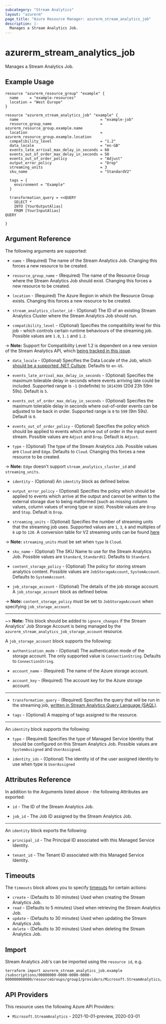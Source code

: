 ```yaml
---
subcategory: "Stream Analytics"
layout: "azurerm"
page_title: "Azure Resource Manager: azurerm_stream_analytics_job"
description: |-
  Manages a Stream Analytics Job.
---
```


# azurerm_stream_analytics_job

Manages a Stream Analytics Job.

## Example Usage

```hcl
resource "azurerm_resource_group" "example" {
  name     = "example-resources"
  location = "West Europe"
}

resource "azurerm_stream_analytics_job" "example" {
  name                                     = "example-job"
  resource_group_name                      = azurerm_resource_group.example.name
  location                                 = azurerm_resource_group.example.location
  compatibility_level                      = "1.2"
  data_locale                              = "en-GB"
  events_late_arrival_max_delay_in_seconds = 60
  events_out_of_order_max_delay_in_seconds = 50
  events_out_of_order_policy               = "Adjust"
  output_error_policy                      = "Drop"
  streaming_units                          = 3
  sku_name                                 = "StandardV2"

  tags = {
    environment = "Example"
  }

  transformation_query = <<QUERY
    SELECT *
    INTO [YourOutputAlias]
    FROM [YourInputAlias]
QUERY

}
```

## Argument Reference

The following arguments are supported:

* `name` - (Required) The name of the Stream Analytics Job. Changing this forces a new resource to be created.

* `resource_group_name` - (Required) The name of the Resource Group where the Stream Analytics Job should exist. Changing this forces a new resource to be created.

* `location` - (Required) The Azure Region in which the Resource Group exists. Changing this forces a new resource to be created.

* `stream_analytics_cluster_id` - (Optional) The ID of an existing Stream Analytics Cluster where the Stream Analytics Job should run.

* `compatibility_level` - (Optional) Specifies the compatibility level for this job - which controls certain runtime behaviours of the streaming job. Possible values are `1.0`, `1.1` and `1.2`.

-> **Note:** Support for Compatibility Level 1.2 is dependent on a new version of the Stream Analytics API, which [being tracked in this issue](https://github.com/Azure/azure-rest-api-specs/issues/5604).

* `data_locale` - (Optional) Specifies the Data Locale of the Job, which [should be a supported .NET Culture](https://msdn.microsoft.com/en-us/library/system.globalization.culturetypes(v=vs.110).aspx). Defaults to `en-US`.

* `events_late_arrival_max_delay_in_seconds` - (Optional) Specifies the maximum tolerable delay in seconds where events arriving late could be included. Supported range is `-1` (indefinite) to `1814399` (20d 23h 59m 59s). Default is `5`.

* `events_out_of_order_max_delay_in_seconds` - (Optional) Specifies the maximum tolerable delay in seconds where out-of-order events can be adjusted to be back in order. Supported range is `0` to `599` (9m 59s). Default is `0`.

* `events_out_of_order_policy` - (Optional) Specifies the policy which should be applied to events which arrive out of order in the input event stream. Possible values are `Adjust` and `Drop`. Default is `Adjust`.

* `type` - (Optional) The type of the Stream Analytics Job. Possible values are `Cloud` and `Edge`. Defaults to `Cloud`. Changing this forces a new resource to be created.

-> **Note:** `Edge` doesn't support `stream_analytics_cluster_id` and `streaming_units`.

* `identity` - (Optional) An `identity` block as defined below.

* `output_error_policy` - (Optional) Specifies the policy which should be applied to events which arrive at the output and cannot be written to the external storage due to being malformed (such as missing column values, column values of wrong type or size). Possible values are `Drop` and `Stop`. Default is `Drop`.

* `streaming_units` - (Optional) Specifies the number of streaming units that the streaming job uses. Supported values are `1`, `3`, `6` and multiples of `6` up to `120`. A conversion table for V2 streaming units can be found [here](https://learn.microsoft.com/azure/stream-analytics/stream-analytics-streaming-unit-consumption#understand-streaming-unit-conversions-and-where-they-apply)

-> **Note:** `streaming_units` must be set when `type` is `Cloud`.

* `sku_name` - (Optional) The SKU Name to use for the Stream Analytics Job. Possible values are `Standard`, `StandardV2`. Defaults to `Standard`.

* `content_storage_policy` - (Optional) The policy for storing stream analytics content. Possible values are `JobStorageAccount`, `SystemAccount`. Defaults to `SystemAccount`.

* `job_storage_account` - (Optional) The details of the job storage account. A `job_storage_account` block as defined below.

-> **Note:** `content_storage_policy` must be set to `JobStorageAccount` when specifying `job_storage_account`.

---

~> **Note:** This block should be added to `ignore_changes` if the Stream Analytics' Job Storage Account is being managed by the `azurerm_stream_analytics_job_storage_account` resource.

A `job_storage_account` block supports the following:

* `authentication_mode` - (Optional) The authentication mode of the storage account. The only supported value is `ConnectionString`. Defaults to `ConnectionString`.

* `account_name` - (Required) The name of the Azure storage account.

* `account_key` - (Required) The account key for the Azure storage account.

---

* `transformation_query` - (Required) Specifies the query that will be run in the streaming job, [written in Stream Analytics Query Language (SAQL)](https://msdn.microsoft.com/library/azure/dn834998).

* `tags` - (Optional) A mapping of tags assigned to the resource.

---

An `identity` block supports the following:

* `type` - (Required) Specifies the type of Managed Service Identity that should be configured on this Stream Analytics Job. Possible values are `SystemAssigned` and `UserAssigned`.

* `identity_ids` - (Optional) The identity id of the user assigned identity to use when type is `UserAssigned`

## Attributes Reference

In addition to the Arguments listed above - the following Attributes are exported:

* `id` - The ID of the Stream Analytics Job.

* `job_id` - The Job ID assigned by the Stream Analytics Job.

---

An `identity` block exports the following:

* `principal_id` - The Principal ID associated with this Managed Service Identity.

* `tenant_id` - The Tenant ID associated with this Managed Service Identity.

## Timeouts

The `timeouts` block allows you to specify [timeouts](https://developer.hashicorp.com/terraform/language/resources/configure#define-operation-timeouts) for certain actions:

* `create` - (Defaults to 30 minutes) Used when creating the Stream Analytics Job.
* `read` - (Defaults to 5 minutes) Used when retrieving the Stream Analytics Job.
* `update` - (Defaults to 30 minutes) Used when updating the Stream Analytics Job.
* `delete` - (Defaults to 30 minutes) Used when deleting the Stream Analytics Job.

## Import

Stream Analytics Job's can be imported using the `resource id`, e.g.

```shell
terraform import azurerm_stream_analytics_job.example /subscriptions/00000000-0000-0000-0000-000000000000/resourceGroups/group1/providers/Microsoft.StreamAnalytics/streamingJobs/job1
```

## API Providers
<!-- This section is generated, changes will be overwritten -->
This resource uses the following Azure API Providers:

* `Microsoft.StreamAnalytics` - 2021-10-01-preview, 2020-03-01
